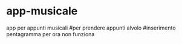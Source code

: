 # app-musicale
app per appunti musicali 
#per prendere appunti alvolo
#inserimento pentagramma per ora non funziona
